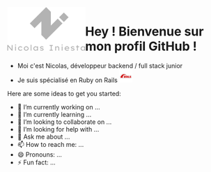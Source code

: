 <img align="left" height="100" src="https://github.com/inicolas69/inicolas69/blob/master/images/logo-text-grey.png?raw=true">

# Hey ! Bienvenue sur mon profil GitHub !  

- Moi c'est Nicolas, développeur backend / full stack junior
- Je suis spécialisé en Ruby on Rails <img height="30" src="https://github.com/inicolas69/inicolas69/blob/master/images/pngegg.png?raw=true">


Here are some ideas to get you started:

- 🔭 I’m currently working on ...
- 🌱 I’m currently learning ...
- 👯 I’m looking to collaborate on ...
- 🤔 I’m looking for help with ...
- 💬 Ask me about ...
- 📫 How to reach me: ...
- 😄 Pronouns: ...
- ⚡ Fun fact: ...
